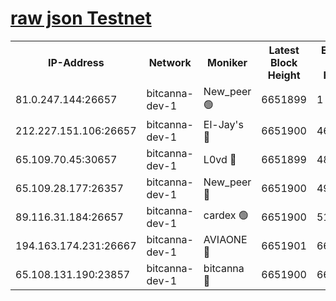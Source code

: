 [raw json Testnet](https://rpc-check.bcat.stavr.tech/bcat/rpc-bcat-result.json)
=


<table><tr><th>IP-Address</th><th>Network</th><th>Moniker</th><th>Latest Block Height</th><th>Earliest Block Height</th><th>Catching Up</th><th>Tx Index</th><th>Voting Power</th><th>Scan Time</th></tr><tr><td>81.0.247.144:26657</td><td>bitcanna-dev-1</td><td>New_peer 🟢</td><td>6651899</td><td>1</td><td>False</td><td>on</td><td>0</td><td>2024-02-28T18:56:53.920324920UTC</td></tr><tr><td>212.227.151.106:26657</td><td>bitcanna-dev-1</td><td>El-Jay's 🔴</td><td>6651900</td><td>4670391</td><td>False</td><td>on</td><td>2218164</td><td>2024-02-28T18:57:00.584689594UTC</td></tr><tr><td>65.109.70.45:30657</td><td>bitcanna-dev-1</td><td>L0vd 🔴</td><td>6651899</td><td>4828155</td><td>False</td><td>on</td><td>307920</td><td>2024-02-28T18:56:54.234467845UTC</td></tr><tr><td>65.109.28.177:26357</td><td>bitcanna-dev-1</td><td>New_peer 🔴</td><td>6651900</td><td>4952911</td><td>False</td><td>on</td><td>2237067</td><td>2024-02-28T18:57:01.367507799UTC</td></tr><tr><td>89.116.31.184:26657</td><td>bitcanna-dev-1</td><td>cardex 🟢</td><td>6651900</td><td>5185001</td><td>False</td><td>on</td><td>0</td><td>2024-02-28T18:57:01.070225745UTC</td></tr><tr><td>194.163.174.231:26667</td><td>bitcanna-dev-1</td><td>AVIAONE 🔴</td><td>6651901</td><td>6639391</td><td>False</td><td>on</td><td>1949865</td><td>2024-02-28T18:57:10.175159918UTC</td></tr><tr><td>65.108.131.190:23857</td><td>bitcanna-dev-1</td><td>bitcanna 🔴</td><td>6651900</td><td>6647900</td><td>False</td><td>off</td><td>378446</td><td>2024-02-28T18:57:01.683036509UTC</td></tr></table>